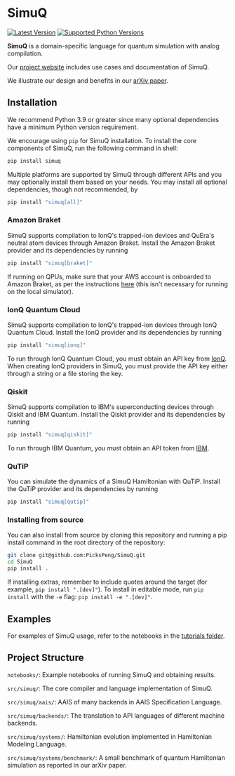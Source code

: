 # SimuQ

[![Latest Version](https://img.shields.io/pypi/v/simuq.svg)](https://pypi.python.org/pypi/simuq)
[![Supported Python Versions](https://img.shields.io/pypi/pyversions/simuq.svg)](https://pypi.python.org/pypi/simuq)

**SimuQ** is a domain-specific language for quantum simulation with analog compilation.

Our [project website](https://pickspeng.github.io/SimuQ/) includes use cases and documentation of SimuQ.

We illustrate our design and benefits in our [arXiv paper](https://arxiv.org/abs/2303.02775).

## Installation

We recommend Python 3.9 or greater since many optional dependencies have a minimum Python version requirement.

We encourage using `pip` for SimuQ installation. To install the core components of SimuQ, run the following command in shell:

```bash
pip install simuq
```

Multiple platforms are supported by SimuQ through different APIs and you may optionally install them based on your needs. You may install all optional dependencies, though not recommended, by

```bash
pip install "simuq[all]"
```

### Amazon Braket

SimuQ supports compilation to IonQ's trapped-ion devices and QuEra's neutral atom devices through Amazon Braket. Install the Amazon Braket provider and its dependencies by running

```bash
pip install "simuq[braket]"
```

If running on QPUs, make sure that your AWS account is onboarded to Amazon Braket, as per the instructions [here](https://github.com/amazon-braket/amazon-braket-sdk-python#prerequisites) (this isn't necessary for running on the local simulator).

### IonQ Quantum Cloud

SimuQ supports compilation to IonQ's trapped-ion devices through IonQ Quantum Cloud. Install the IonQ provider and its dependencies by running

```bash
pip install "simuq[ionq]"
```

To run through IonQ Quantum Cloud, you must obtain an API key from [IonQ](https://ionq.com/quantum-cloud). When creating IonQ providers in SimuQ, you must provide the API key either through a string or a file storing the key.

### Qiskit

SimuQ supports compilation to IBM's superconducting devices through Qiskit and IBM Quantum. Install the Qiskit provider and its dependencies by running

```bash
pip install "simuq[qiskit]"
```

To run through IBM Quantum, you must obtain an API token from [IBM](https://quantum-computing.ibm.com/).

### QuTiP

You can simulate the dynamics of a SimuQ Hamiltonian with QuTiP. Install the QuTiP provider and its dependencies by running

```bash
pip install "simuq[qutip]"
```

### Installing from source

You can also install from source by cloning this repository and running a pip install command in the root directory of the repository:

```bash
git clone git@github.com:PicksPeng/SimuQ.git
cd SimuQ
pip install .
```

If installing extras, remember to include quotes around the target (for example, `pip install ".[dev]"`). To install in editable mode, run `pip install` with the `-e` flag: `pip install -e ".[dev]"`.

## Examples

For examples of SimuQ usage, refer to the notebooks in the [tutorials folder](https://github.com/PicksPeng/SimuQ/tree/main/notebooks/tutorials).

## Project Structure

`notebooks/`: Example notebooks of running SimuQ and obtaining results.

`src/simuq/`: The core compiler and language implementation of SimuQ.

`src/simuq/aais/`: AAIS of many backends in AAIS Specification Language.

`src/simuq/backends/`: The translation to API languages of different machine backends.

`src/simuq/systems/`: Hamiltonian evolution implemented in Hamiltonian Modeling Language.

`src/simuq/systems/benchmark/`: A small benchmark of quantum Hamiltonian simulation as reported in our arXiv paper.
